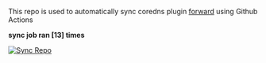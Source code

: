 This repo is used to automatically sync coredns plugin [forward](https://github.com/QZLin/forward) using Github Actions

**sync job ran [13] times**

[![Sync Repo](https://github.com/QZLin/coredns-extract/actions/workflows/sync.yaml/badge.svg)](https://github.com/QZLin/coredns-extract/actions/workflows/sync.yaml)
